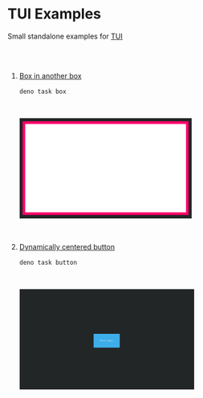 
# TUI Examples

Small standalone examples for [TUI](https://github.com/Im-Beast/deno_tui)

<br>
<br>

1.  [Box in another box](Examples/Box.ts)

    ```sh
    deno task box
    ```

    <br>

    [ <img src = Resources/Thumbnails/Box.png height = 200/> ](Examples/Box.ts)

    <br>

2.  [Dynamically centered button](Examples/Button.ts)

    ```sh
    deno task button
    ```

    <br>

    [ <img src = Resources/Thumbnails/Button.png height = 200/> ](Examples/Button.ts)

    <br>

<br>
